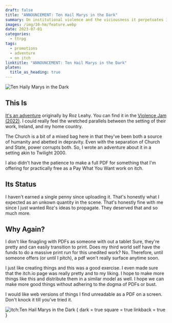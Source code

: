 ```yaml
---
draft: false
title: "ANNOUNCEMENT: Ten Hail Marys in the Dark"
summary: On institutional violence and the viciousness it perpetuates in a world beyond healing. It's also something I made and distributed with a PDF made in LaTeX!
images: /img/10-hm/feature.webp
date: 2023-07-01
categories:
  - ttrpg
tags:
  - promotions
  - adventure
  - on itch
linktitle: "ANNOUNCEMENT: Ten Hail Marys in the Dark"
platen:
  title_as_heading: true
---
```


![Ten Haily Marys in the Dark](/img/10-hm/hero.webp)

## This Is

[It's an adventure](https://san-tagoy.itch.io/ten-hail-marys-in-the-dark) originally by Roz Leahy. You can find it in the [Violence Jam (2022)](https://magical-banquet-club.itch.io/violence-jam-fuck-war). I could really feel the wretched parallels between the setting of their work, Ireland, and my home country.

The Church is a bit of a mixed bag here in that they've been both a source of humanity and abetted in depravity. Even with the separation of Church and State, power corrupts both. So, I wrote an adventure about it in a setting akin to Twilight 2000.

I also didn't have the patience to make a full PDF for something that I'm offering for practically free as a Pay What You Want work on itch.

## Its Status

I haven't earned a single penny since uploading it. That's honestly what I expected as an unkown quantity in the scene. That's honestly fine with me since I just wanted Roz's ideas to propagate. They deserved that and so much more.

## Why Again?

I don't like finagling with PDFs as someone with out a tablet Sure, they're pretty and can easily transition to print. Does my third world self have the funds to do a massive print run for this unedited work? No. Therefore, until someone offers (or until I pitch), a pdf won't really surface anytime soon.

I just like creating things and this was a good exercise. I even made sure that the itch.io page was really pretty and to my liking. I hope to make more things like this and distribute them in a similar model as well. I hope we can make more good things without adhering to the dogma of PDFs or bust.

I would like web versions of things I find unreadable as a PDF on a screen. Don't knock it till you've tried it.

![itch:Ten Hail Marys in the Dark](9054341)
{
  dark             = true
  square           = true
  linkback         = true
}
